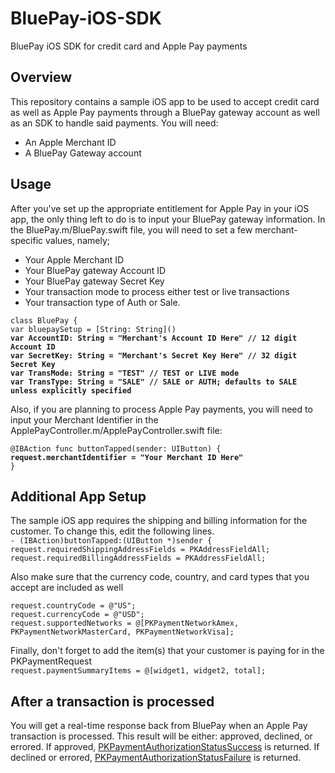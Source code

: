 # BluePay-iOS-SDK
BluePay iOS SDK for credit card and Apple Pay payments

## Overview
This repository contains a sample iOS app to be used to accept credit card as well as Apple Pay payments through a BluePay gateway account as well as an SDK to handle said payments.
You will need:
- An Apple Merchant ID
- A BluePay Gateway account

## Usage
After you've set up the appropriate entitlement for Apple Pay in your iOS app, the only thing left to do is to input your BluePay gateway information. In the BluePay.m/BluePay.swift file, you will need to set a few merchant-specific values, namely;
- Your Apple Merchant ID
- Your BluePay gateway Account ID
- Your BluePay gateway Secret Key
- Your transaction mode to process either test or live transactions
- Your transaction type of Auth or Sale.

`class BluePay {`<br>
    `var bluepaySetup = [String: String]()`<br>
    <b>`var AccountID: String = "Merchant's Account ID Here" // 12 digit Account ID`<br></b>
    <b>`var SecretKey: String = "Merchant's Secret Key Here" // 32 digit Secret Key`<br></b>
    <b>`var TransMode: String = "TEST" // TEST or LIVE mode`<br></b>
    <b>`var TransType: String = "SALE" // SALE or AUTH; defaults to SALE unless explicitly specified`<br></b>
    
Also, if you are planning to process Apple Pay payments, you will need to input your Merchant Identifier in the ApplePayController.m/ApplePayController.swift file:

`@IBAction func buttonTapped(sender: UIButton) {`<br>
<b>`request.merchantIdentifier = "Your Merchant ID Here"`<br></b>
`}`<br>
    
## Additional App Setup
The sample iOS app requires the shipping and billing information for the customer. To change this, edit the following lines.<br>
`- (IBAction)buttonTapped:(UIButton *)sender {`<br>
`request.requiredShippingAddressFields = PKAddressFieldAll;`<br>
`request.requiredBillingAddressFields = PKAddressFieldAll;`<br>

Also make sure that the currency code, country, and card types that you accept are included as well

`request.countryCode = @"US";`<br>
`request.currencyCode = @"USD";`<br>
`request.supportedNetworks = @[PKPaymentNetworkAmex, PKPaymentNetworkMasterCard, PKPaymentNetworkVisa];`<br>

Finally, don't forget to add the item(s) that your customer is paying for in the PKPaymentRequest<br>
`request.paymentSummaryItems = @[widget1, widget2, total];`<br>

## After a transaction is processed
You will get a real-time response back from BluePay when an Apple Pay transaction is processed. This result will be either: approved, declined, or errored. If approved, [PKPaymentAuthorizationStatusSuccess](https://developer.apple.com/library/prerelease/ios/documentation/PassKit/Reference/PKPaymentAuthorizationViewControllerDelegate_Ref/index.html#//apple_ref/c/tdef/PKPaymentAuthorizationStatus) is returned. If declined or errored, [PKPaymentAuthorizationStatusFailure](https://developer.apple.com/library/prerelease/ios/documentation/PassKit/Reference/PKPaymentAuthorizationViewControllerDelegate_Ref/index.html#//apple_ref/c/tdef/PKPaymentAuthorizationStatus) is returned.
